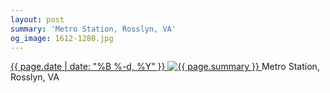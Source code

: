 ```yaml
---
layout: post
summary: 'Metro Station, Rosslyn, VA'
og_image: 1612-1280.jpg
---
```


<p>
 <time>
  <a href="/1612">
   {{ page.date | date: "%B %-d, %Y" }}
  </a>
 </time>
 <a href="/1612">
  <img alt="{{ page.summary }}" sizes="(min-width: 700px) 50vw, calc(100vw - 2rem)" src="{{ site.assets_url }}/1612-640.jpg" srcset="{{ site.assets_url }}/1612-320.jpg 320w, {{ site.assets_url }}/1612-640.jpg 640w, {{ site.assets_url }}/1612-960.jpg 960w, {{ site.assets_url }}/1612-1280.jpg 1280w"/>
 </a>
 <span>
  Metro Station, Rosslyn, VA
 </span>
</p>
